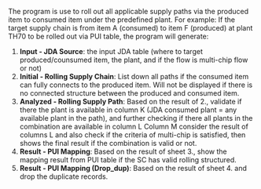 The program is use to roll out all applicable supply paths via the produced item to consumed item under the predefined plant.
For example:
If the target supply chain is from item A (consumed) to item F (produced) at plant TH70 to be rolled out via PUI table, the program will generate:
  1. **Input - JDA Source**: the input JDA table (where to target produced/counsumed item, the plant, and if the flow is multi-chip flow or not)
  2. **Initial - Rolling Supply Chain**: List down all paths if the consumed item can fully connects to the produced item. Will not be displayed if there is no connected structure between the produced and consumed item.
  3. **Analyzed - Rolling Supply Path**: Based on the result of 2., validate if there the plant is available in column K (JDA consumed plant = any available plant in the path), and further checking if there all plants in the combination are available in column L
                                     Column M consider the result of columns L and also check if the criteria of multi-chip is satisfied, then shows the final result if the combination is valid or not.
  4. **Result - PUI Mapping**: Based on the result of sheet 3., show the mapping result from PUI table if the SC has valid rolling structured.
  5. **Result - PUI Mapping (Drop_dup)**: Based on the result of sheet 4. and drop the duplicate records.
